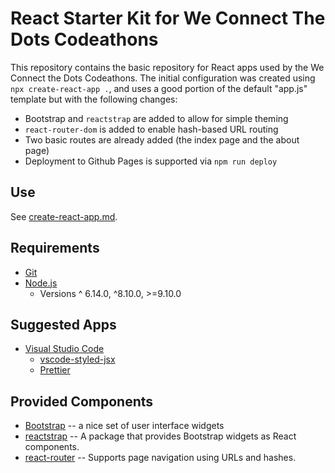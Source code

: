 # React Starter Kit for We Connect The Dots Codeathons

This repository contains the basic repository for React apps used by the We Connect the Dots Codeathons. The initial configuration was created using `npx create-react-app .`, and uses a good portion of the default "app.js" template but with the following changes:

* Bootstrap and `reactstrap` are added to allow for simple theming
* `react-router-dom` is added to enable hash-based URL routing
* Two basic routes are already added (the index page and the about page)
* Deployment to Github Pages is supported via `npm run deploy`

## Use

See [create-react-app.md](./create-react-app.md).

## Requirements

* [Git](https://git-scm.com/)
* [Node.js](https://nodejs.org/en/)
  * Versions ^ 6.14.0, ^8.10.0, >=9.10.0

## Suggested Apps

* [Visual Studio Code](https://code.visualstudio.com/Download)
  * [vscode-styled-jsx](https://marketplace.visualstudio.com/items?itemName=blanu.vscode-styled-jsx )
  * [Prettier](https://marketplace.visualstudio.com/items?itemName=esbenp.prettier-vscode)

## Provided Components

* [Bootstrap](https://getbootstrap.com/) -- a nice set of user interface widgets
* [reactstrap](https://reactstrap.github.io/) -- A package that provides Bootstrap widgets as React components.
* [react-router](https://github.com/ReactTraining/react-router) -- Supports page navigation using URLs and hashes.